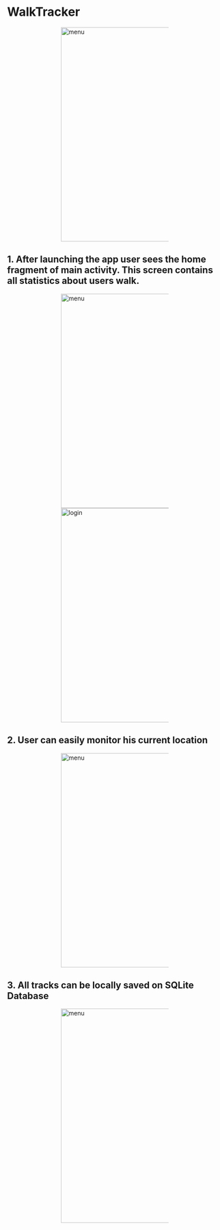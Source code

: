 # WalkTracker

<div style="width: 50%; margin: 0 auto ">
  <img src="http://michalboryczko.pl/github/walkTracker/mock.png" alt="menu" width="300" height="500">
</div>


## 1. After launching the app user sees the home fragment of main activity. This screen contains all statistics about users walk. 

<div style="width: 50%; margin: 0 auto ">
  <img src="http://michalboryczko.pl/github/walkTracker/home.png" alt="menu" width="300" height="500">
  <img src="http://michalboryczko.pl/github/walkTracker/mile.png" alt="login" width="300" height="500">
</div>

## 2. User can easily monitor his current location 
<div style="width: 50%; margin: 0 auto ">
  <img src="http://michalboryczko.pl/github/walkTracker/mapa.png" alt="menu" width="300" height="500">
</div>

## 3. All tracks can be locally saved on SQLite Database
<div style="width: 50%; margin: 0 auto ">
  <img src="http://michalboryczko.pl/github/walkTracker/sqlite.png" alt="menu" width="300" height="500">
</div>
